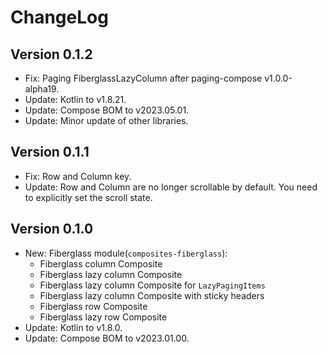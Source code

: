 # ChangeLog


## Version 0.1.2

* Fix: Paging FiberglassLazyColumn after paging-compose v1.0.0-alpha19.
* Update: Kotlin to v1.8.21.
* Update: Compose BOM to v2023.05.01.
* Update: Minor update of other libraries.


## Version 0.1.1

* Fix: Row and Column key.
* Update: Row and Column are no longer scrollable by default. You need to explicitly set the scroll state.


## Version 0.1.0

* New: Fiberglass module(`composites-fiberglass`):
    - Fiberglass column Composite
    - Fiberglass lazy column Composite
    - Fiberglass lazy column Composite for `LazyPagingItems`
    - Fiberglass lazy column Composite with sticky headers
    - Fiberglass row Composite
    - Fiberglass lazy row Composite
* Update: Kotlin to v1.8.0.
* Update: Compose BOM to v2023.01.00.
